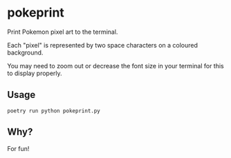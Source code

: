 # pokeprint

Print Pokemon pixel art to the terminal.

Each "pixel" is represented by two space characters on a coloured background.

You may need to zoom out or decrease the font size in your terminal for this to display properly.

## Usage

```text
poetry run python pokeprint.py
```

## Why?

For fun!
